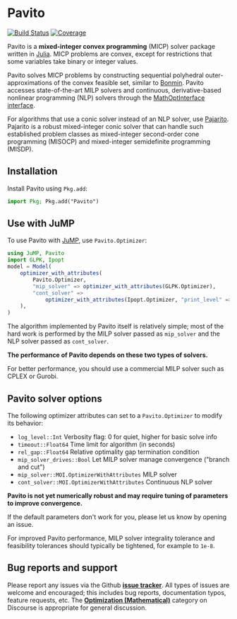 # Pavito

[![Build Status](https://github.com/jump-dev/Pavito.jl/workflows/CI/badge.svg)](https://github.com/jump-dev/Pavito.jl/actions)
[![Coverage](https://codecov.io/gh/jump-dev/Pavito.jl/branch/master/graph/badge.svg)](https://codecov.io/gh/jump-dev/Pavito.jl)

Pavito is a **mixed-integer convex programming** (MICP) solver package written
in [Julia](http://julialang.org/). MICP problems are convex, except for
restrictions that some variables take binary or integer values.

Pavito solves MICP problems by constructing sequential polyhedral
outer-approximations of the convex feasible set, similar to
[Bonmin](https://projects.coin-or.org/Bonmin). Pavito accesses state-of-the-art
MILP solvers and continuous, derivative-based nonlinear programming (NLP)
solvers through the [MathOptInterface interface](https://github.com/jump-dev/MathOptInterface.jl).

For algorithms that use a conic solver instead of an NLP solver, use
[Pajarito](https://github.com/JuliaOpt/Pajarito.jl). Pajarito is a robust
mixed-integer conic solver that can handle such established problem classes as
mixed-integer second-order cone programming (MISOCP) and mixed-integer
semidefinite programming (MISDP).

## Installation

Install Pavito using `Pkg.add`:
```julia
import Pkg; Pkg.add("Pavito")
```

## Use with JuMP

To use Pavito with [JuMP](https://github.com/jump-dev/JuMP.jl), use
`Pavito.Optimizer`:
```julia
using JuMP, Pavito
import GLPK, Ipopt
model = Model(
    optimizer_with_attributes(
        Pavito.Optimizer,
        "mip_solver" => optimizer_with_attributes(GLPK.Optimizer),
        "cont_solver" =>
            optimizer_with_attributes(Ipopt.Optimizer, "print_level" => 0),
    ),
)
```

The algorithm implemented by Pavito itself is relatively simple; most of the
hard work is performed by the MILP solver passed as `mip_solver` and the NLP
solver passed as `cont_solver`.

**The performance of Pavito depends on these two types of solvers.**

For better performance, you should use a commercial MILP solver such as CPLEX
or Gurobi.

## Pavito solver options

The following optimizer attributes can set to a `Pavito.Optimizer` to modify its
behavior:

  * `log_level::Int` Verbosity flag: 0 for quiet, higher for basic solve info
  * `timeout::Float64` Time limit for algorithm (in seconds)
  * `rel_gap::Float64` Relative optimality gap termination condition
  * `mip_solver_drives::Bool` Let MILP solver manage convergence ("branch and
    cut")
  * `mip_solver::MOI.OptimizerWithAttributes` MILP solver
  * `cont_solver::MOI.OptimizerWithAttributes` Continuous NLP solver

**Pavito is not yet numerically robust and may require tuning of parameters to
improve convergence.**

If the default parameters don't work for you, please let us know by opening an
issue.

For improved Pavito performance, MILP solver integrality tolerance and
feasibility tolerances should typically be tightened, for example to `1e-8`.

## Bug reports and support

Please report any issues via the Github **[issue tracker]**. All types of issues
are welcome and encouraged; this includes bug reports, documentation typos,
feature requests, etc. The **[Optimization (Mathematical)]** category on
Discourse is appropriate for general discussion.

[issue tracker]: https://github.com/jump-dev/Pavito.jl/issues
[Optimization (Mathematical)]: https://discourse.julialang.org/c/domain/opt
